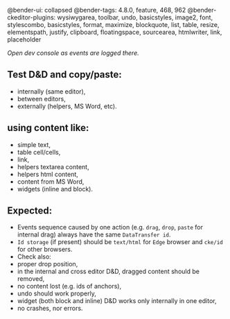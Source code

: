 @bender-ui: collapsed
@bender-tags: 4.8.0, feature, 468, 962
@bender-ckeditor-plugins: wysiwygarea, toolbar, undo, basicstyles, image2, font, stylescombo, basicstyles, format, maximize, blockquote, list, table, resize, elementspath, justify, clipboard, floatingspace, sourcearea, htmlwriter, link, placeholder

_Open dev console as events are logged there._

## Test D&amp;D and copy/paste:
 * internally (same editor),
 * between editors,
 * externally (helpers, MS Word, etc).

## using content like:
 * simple text,
 * table cell/cells,
 * link,
 * helpers textarea content,
 * helpers html content,
 * content from MS Word,
 * widgets (inline and block).

## Expected:
 * Events sequence caused by one action (e.g. `drag`, `drop`, `paste` for internal drag) always have the same `DataTransfer id`.
 * `Id storage` (if present) should be `text/html` for `Edge` browser and `cke/id` for other browsers.
 * Check also:
  * proper drop position,
  * in the internal and cross editor D&D, dragged content should be removed,
  * no content lost (e.g. ids of anchors),
  * undo should work properly,
  * widget (both block and inline) D&amp;D works only internally in one editor,
  * no crashes, nor errors.

